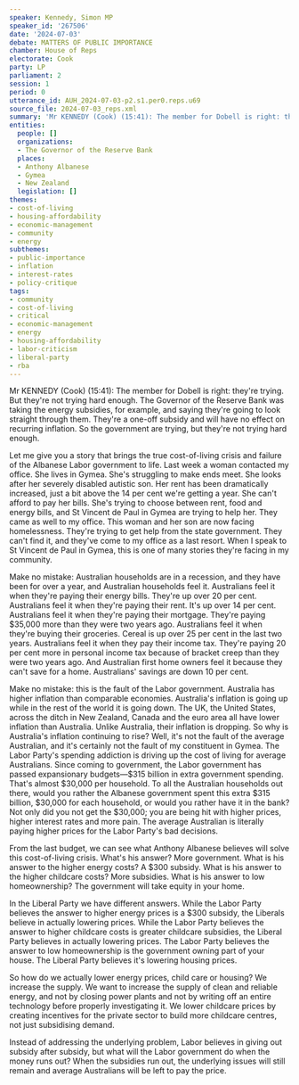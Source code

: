 ```yaml
---
speaker: Kennedy, Simon MP
speaker_id: '267506'
date: '2024-07-03'
debate: MATTERS OF PUBLIC IMPORTANCE
chamber: House of Reps
electorate: Cook
party: LP
parliament: 2
session: 1
period: 0
utterance_id: AUH_2024-07-03-p2.s1.per0.reps.u69
source_file: 2024-07-03_reps.xml
summary: 'Mr KENNEDY (Cook) (15:41): The member for Dobell is right: they''re trying...'
entities:
  people: []
  organizations:
  - The Governor of the Reserve Bank
  places:
  - Anthony Albanese
  - Gymea
  - New Zealand
  legislation: []
themes:
- cost-of-living
- housing-affordability
- economic-management
- community
- energy
subthemes:
- public-importance
- inflation
- interest-rates
- policy-critique
tags:
- community
- cost-of-living
- critical
- economic-management
- energy
- housing-affordability
- labor-criticism
- liberal-party
- rba
---
```


Mr KENNEDY (Cook) (15:41): The member for Dobell is right: they're trying. But they're not trying hard enough. The Governor of the Reserve Bank was taking the energy subsidies, for example, and saying they're going to look straight through them. They're a one-off subsidy and will have no effect on recurring inflation. So the government are trying, but they're not trying hard enough.

Let me give you a story that brings the true cost-of-living crisis and failure of the Albanese Labor government to life. Last week a woman contacted my office. She lives in Gymea. She's struggling to make ends meet. She looks after her severely disabled autistic son. Her rent has been dramatically increased, just a bit above the 14 per cent we're getting a year. She can't afford to pay her bills. She's trying to choose between rent, food and energy bills, and St Vincent de Paul in Gymea are trying to help her. They came as well to my office. This woman and her son are now facing homelessness. They're trying to get help from the state government. They can't find it, and they've come to my office as a last resort. When I speak to St Vincent de Paul in Gymea, this is one of many stories they're facing in my community.

Make no mistake: Australian households are in a recession, and they have been for over a year, and Australian households feel it. Australians feel it when they're paying their energy bills. They're up over 20 per cent. Australians feel it when they're paying their rent. It's up over 14 per cent. Australians feel it when they're paying their mortgage. They're paying $35,000 more than they were two years ago. Australians feel it when they're buying their groceries. Cereal is up over 25 per cent in the last two years. Australians feel it when they pay their income tax. They're paying 20 per cent more in personal income tax because of bracket creep than they were two years ago. And Australian first home owners feel it because they can't save for a home. Australians' savings are down 10 per cent.

Make no mistake: this is the fault of the Labor government. Australia has higher inflation than comparable economies. Australia's inflation is going up while in the rest of the world it is going down. The UK, the United States, across the ditch in New Zealand, Canada and the euro area all have lower inflation than Australia. Unlike Australia, their inflation is dropping. So why is Australia's inflation continuing to rise? Well, it's not the fault of the average Australian, and it's certainly not the fault of my constituent in Gymea. The Labor Party's spending addiction is driving up the cost of living for average Australians. Since coming to government, the Labor government has passed expansionary budgets—$315 billion in extra government spending. That's almost $30,000 per household. To all the Australian households out there, would you rather the Albanese government spent this extra $315 billion, $30,000 for each household, or would you rather have it in the bank? Not only did you not get the $30,000; you are being hit with higher prices, higher interest rates and more pain. The average Australian is literally paying higher prices for the Labor Party's bad decisions.

From the last budget, we can see what Anthony Albanese believes will solve this cost-of-living crisis. What's his answer? More government. What is his answer to the higher energy costs? A $300 subsidy. What is his answer to the higher childcare costs? More subsidies. What is his answer to low homeownership? The government will take equity in your home.

In the Liberal Party we have different answers. While the Labor Party believes the answer to higher energy prices is a $300 subsidy, the Liberals believe in actually lowering prices. While the Labor Party believes the answer to higher childcare costs is greater childcare subsidies, the Liberal Party believes in actually lowering prices. The Labor Party believes the answer to low homeownership is the government owning part of your house. The Liberal Party believes it's lowering housing prices.

So how do we actually lower energy prices, child care or housing? We increase the supply. We want to increase the supply of clean and reliable energy, and not by closing power plants and not by writing off an entire technology before properly investigating it. We lower childcare prices by creating incentives for the private sector to build more childcare centres, not just subsidising demand.

Instead of addressing the underlying problem, Labor believes in giving out subsidy after subsidy, but what will the Labor government do when the money runs out? When the subsidies run out, the underlying issues will still remain and average Australians will be left to pay the price.